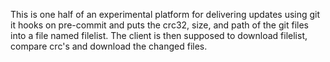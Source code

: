 This is one half of an experimental platform for delivering updates using git
it hooks on pre-commit and puts the crc32, size, and path of the git files
into a file named filelist. The client is then supposed to download filelist,
compare crc's and download the changed files.